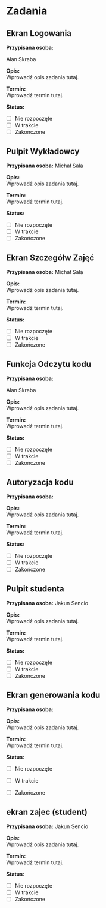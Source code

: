 # Zadania

## Ekran Logowania


**Przypisana osoba:**

Alan Skraba

**Opis:**  
Wprowadź opis zadania tutaj.

**Termin:**  
Wprowadź termin tutaj.

**Status:**  
- [ ] Nie rozpoczęte
- [ ] W trakcie
- [ ] Zakończone

## Pulpit Wykładowcy

**Przypisana osoba:**
Michał Sala

**Opis:**  
Wprowadź opis zadania tutaj.

**Termin:**  
Wprowadź termin tutaj.

**Status:**  
- [ ] Nie rozpoczęte
- [ ] W trakcie
- [ ] Zakończone

## Ekran Szczegółw Zajęć

**Przypisana osoba:**
Michał Sala

**Opis:**  
Wprowadź opis zadania tutaj.

**Termin:**  
Wprowadź termin tutaj.

**Status:**  
- [ ] Nie rozpoczęte
- [ ] W trakcie
- [ ] Zakończone

## Funkcja Odczytu kodu

**Przypisana osoba:**

Alan Skraba

**Opis:**  
Wprowadź opis zadania tutaj.

**Termin:**  
Wprowadź termin tutaj.

**Status:**  
- [ ] Nie rozpoczęte
- [ ] W trakcie
- [ ] Zakończone

## Autoryzacja kodu

**Przypisana osoba:**



**Opis:**  
Wprowadź opis zadania tutaj.

**Termin:**  
Wprowadź termin tutaj.

**Status:**  
- [ ] Nie rozpoczęte
- [ ] W trakcie
- [ ] Zakończone

## Pulpit studenta

**Przypisana osoba:**
Jakun Sencio



**Opis:**  
Wprowadź opis zadania tutaj.

**Termin:**  
Wprowadź termin tutaj.

**Status:**  
- [ ] Nie rozpoczęte
- [ ] W trakcie
- [ ] Zakończone

## Ekran generowania kodu

**Przypisana osoba:**



**Opis:**  
Wprowadź opis zadania tutaj.

**Termin:**  
Wprowadź termin tutaj.

**Status:**  
- [ ] Nie rozpoczęte
- [ ] W trakcie
- [ ] Zakończone


## ekran zajec (student)

**Przypisana osoba:**
Jakun Sencio


**Opis:**  
Wprowadź opis zadania tutaj.

**Termin:**  
Wprowadź termin tutaj.

**Status:**  
- [ ] Nie rozpoczęte
- [ ] W trakcie
- [ ] Zakończone